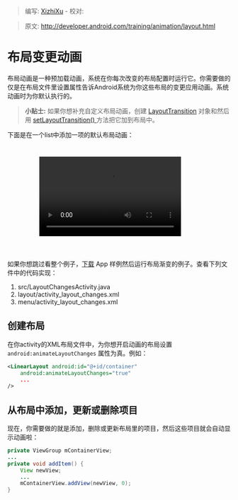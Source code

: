 > 编写: [XizhiXu](https://github.com/XizhiXu)  - 校对:

> 原文: <http://developer.android.com/training/animation/layout.html>

# 布局变更动画

布局动画是一种预加载动画，系统在你每次改变的布局配置时运行它。你需要做的仅是在布局文件里设置属性告诉Android系统为你这些布局的变更应用动画。系统动画时为你默认执行的。

> **小贴士:** 如果你想补充自定义布局动画，创建 [LayoutTransition](http://developer.android.com/reference/android/animation/LayoutTransition.html) 对象和然后用 <a href="http://developer.android.com/reference/android/view/ViewGroup.html#setLayoutTransition(android.animation.LayoutTransition)"> setLayoutTransition() </a> 方法把它加到布局中。

下面是在一个list中添加一项的默认布局动画：

<div style="
  background: transparent url(device_galaxynexus_blank_land_span8.png) no-repeat
scroll top left; padding: 26px 68px 38px 72px; overflow: hidden;">

<video style="width: 320px; height: 180px;" controls="" autoplay="">
    <source src="anim_layout_changes.mp4" type="video/mp4">
    <source src="anim_layout_changes.mp4" type="video/mp4">
    <source src="anim_layout_changes.ogv" type="video/ogg">
</video>

</div>

如果你想跳过看整个例子，[下载](http://developer.android.com/shareables/training/Animations.zip) App 样例然后运行布局渐变的例子。查看下列文件中的代码实现：

1. src/LayoutChangesActivity.java
2. layout/activity_layout_changes.xml
3. menu/activity_layout_changes.xml

## 创建布局

在你activity的XML布局文件中，为你想开启动画的布局设置 `android:animateLayoutChanges` 属性为真。例如：

```xml
<LinearLayout android:id="@+id/container"
    android:animateLayoutChanges="true"
    ...
/>
```

## 从布局中添加，更新或删除项目

现在，你需要做的就是添加，删除或更新布局里的项目，然后这些项目就会自动显示动画啦：

```java
private ViewGroup mContainerView;
...
private void addItem() {
    View newView;
    ...
    mContainerView.addView(newView, 0);
}
```
